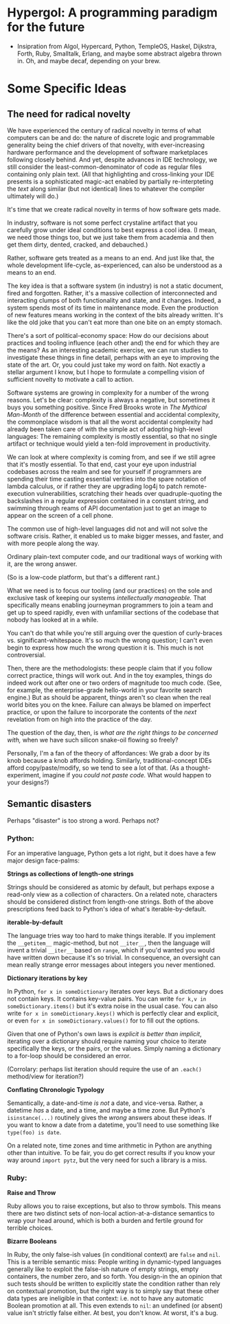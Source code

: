 # Hypergol: A programming paradigm for the future

* Insipration from Algol, Hypercard, Python, TempleOS, Haskel, Dijkstra, Forth, Ruby, Smalltalk, Erlang, and maybe some abstract algebra thrown in. Oh, and maybe decaf, depending on your brew.

# Some Specific Ideas

## The need for radical novelty

We have experienced the century of radical novelty in terms of what computers can be and do:
the nature of discrete logic and programmable generality being the chief drivers of that novelty,
with ever-increasing hardware performance and the development of software marketplaces following closely behind.
And yet, despite advances in IDE technology,
we still consider the least-common-denominator of code as regular files containing only plain text.
(All that highlighting and cross-linking your IDE presents is a sophisticated magic-act enabled by
partially re-interpteting the *text* along similar (but not identical) lines to whatever the compiler ultimately will do.)

It's time that we create radical novelty in terms of how software gets made.

In industry, software is not some perfect crystaline artifact that you carefully grow under ideal conditions to best express a cool idea.
(I mean, we need those things too, but we just take them from academia and then get them dirty, dented, cracked, and debauched.)

Rather, software gets treated as a means to an end.
And just like that, the whole development life-cycle, as-experienced,
can also be understood as a means to an end.

The key idea is that a software system (in industry) is not a static document, fired and forgotten.
Rather, it's a massive collection of interconnected and interacting clumps of both functionality and state, and it changes.
Indeed, a system spends most of its time in maintenance mode.
Even the production of new features means working in the context of the bits already written.
It's like the old joke that you can't eat more than one bite on an empty stomach.

There's a sort of political-economy space:
How do our decisions about practices and tooling influence (each other and) the end for which they are the means?
As an interesting academic exercise, we can run studies to investigate these things in fine detail,
perhaps with an eye to improving the state of the art.
Or, you could just take my word on faith.
Not exactly a stellar argument I know,
but I hope to formulate a compelling vision of sufficient novelty to motivate a call to action.

Software systems are growing in complexity for a number of the wrong reasons.
Let's be clear: complexity is always a negative, but sometimes it buys you something positive.
Since Fred Brooks wrote in *The Mythical Man-Month* of the difference between essential and accidental complexity,
the commonplace wisdom is that all the worst accidental complexity had already been taken care of with the simple
act of adopting high-level languages: The remaining complexity is mostly essential,
so that no single artifact or technique would yield a ten-fold improvement in productivity.

We can look at where complexity is coming from, and see if we still agree that it's mostly essential.
To that end, cast your eye upon industrial codebases across the realm and see for yourself if programmers are
spending their time casting essential verities into the spare notation of lambda calculus,
or if rather they are upgrading log4j to patch remote-execution vulnerabilities,
scratching their heads over quadruple-quoting the backslashes in a regular expression contained in a constant string,
and swimming through reams of API documentation just to get an image to appear on the screen of a cell phone.

The common use of high-level languages did not and will not solve the software crisis.
Rather, it enabled us to make bigger messes, and faster, and with more people along the way.

Ordinary plain-text computer code, and our traditional ways of working with it, are the wrong answer.

(So is a low-code platform, but that's a different rant.)

What we need is to focus our tooling (and our practices) on the sole and exclusive task of keeping our systems
*intellectually manageable.*
That specifically means enabling journeyman programmers to join a team and get up to speed rapidly,
even with unfamiliar sections of the codebase that nobody has looked at in a while.

You can't do that while you're still arguing over the question of curly-braces vs. significant-whitespace.
It's so much the wrong question; I can't even begin to express how much the wrong question it is.
This much is not controversial.

Then, there are the methodologists: these people claim that if you follow correct practice, things will work out.
And in the toy examples, things do indeed work out after one or two orders of magnitude too much code.
(See, for example, the enterprise-grade hello-world in your favorite search engine.) But as should be apparent,
things aren't so clean when the real world bites you on the knee. Failure can always be blamed on imperfect practice,
or upon the failure to incorporate the contents of the *next* revelation from on high into the practice of the day.

The question of the day, then, is *what are the right things to be concerned with,* when we have such silicon snake-oil flowing so freely?

Personally, I'm a fan of the theory of affordances: We grab a door by its knob because a knob affords holding.
Similarly, traditional-concept IDEs afford copy/paste/modify, so we tend to see a lot of that.
(As a thought-experiment, imagine if you *could not paste code.* What would happen to your designs?)

## Semantic disasters

Perhaps "disaster" is too strong a word. Perhaps not?

### Python:

For an imperative language, Python gets a lot right, but it does have a few major design face-palms:

**Strings as collections of length-one strings**

Strings should be considered as atomic by default, but perhaps expose a read-only view as a collection of characters.
On a related note, characters should be considered distinct from length-one strings.
Both of the above prescriptions feed back to Python's idea of what's iterable-by-default.

**iterable-by-default**

The language tries way too hard to make things iterable. If you implement the `__getitem__` magic-method,
but not `__iter__`, then the language will invent a trivial `__iter__` based on `range`,
which if you'd wanted you would have written down because it's so trivial.
In consequence, an oversight can mean really strange error messages about integers you never mentioned.

**Dictionary iterations by key**

In Python, `for x in someDictionary` iterates over keys. But a dictionary does not contain keys. It contains key-value pairs.
You can write `for k,v in someDictionary.items()` but it's extra noise in the usual case.
You can also write `for x in someDictionary.keys()` which is perfectly clear and explicit,
or even `for x in someDictionary.values()` for to fill out the options.

Given that one of Python's own laws is *explicit is better than implicit*,
iterating over a dictionary should require naming your choice to iterate specifically the keys, or the pairs, or the values.
Simply naming a dictionary to a for-loop should be considered an error.

(Corrolary: perhaps list iteration should require the use of an `.each()` method/view for iteration?)

**Conflating Chronologic Typology**

Semantically, a date-and-time *is not* a date, and vice-versa. Rather, a datetime *has* a date, and a time, and maybe a time zone.
But Python's `isinstance(...)` routinely gives the *wrong* answers about these ideas. If you want to know a date from a datetime,
you'll need to use something like `type(foo) is date`.

On a related note, time zones and time arithmetic in Python are anything other than intuitive.
To be fair, you do get correct results if you know your way around `import pytz`,
but the very need for such a library is a miss.

### Ruby:

**Raise and Throw**

Ruby allows you to raise exceptions, but also to throw symbols.
This means there are two distinct sets of non-local action-at-a-distance semantics to wrap your head around,
which is both a burden and fertile ground for terrible choices.

**Bizarre Booleans**

In Ruby, the only false-ish values (in conditional context) are `false` and `nil`.
This is a terrible semantic miss:
People writing in dynamic-typed languages generally like to exploit the false-ish nature of empty strings,
empty containers, the number zero, and so forth.
You design-in the an opinion that such tests should be written to explicitly state the condition rather than rely on contextual promotion,
but the right way is to simply say that these other data types are ineligible in that context:
i.e. not to have any automatic Boolean promotion at all.
This even extends to `nil`: an undefined (or absent) value isn't strictly false either. At best, you don't know. At worst, it's a bug.
